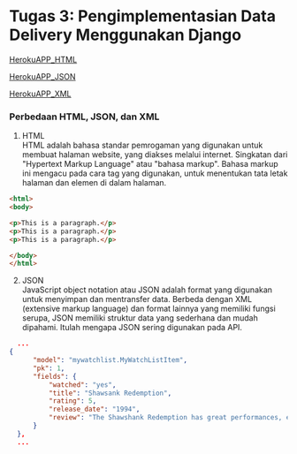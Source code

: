 # Tugas 3: Pengimplementasian Data Delivery Menggunakan Django

[HerokuAPP_HTML](https://django-tugaspbp2raspati.herokuapp.com/mywatchlist/html/)

[HerokuAPP_JSON](https://django-tugaspbp2raspati.herokuapp.com/mywatchlist/json/)

[HerokuAPP_XML](https://django-tugaspbp2raspati.herokuapp.com/mywatchlist/xml/)

### Perbedaan HTML, JSON, dan XML

1. HTML <br>
  HTML adalah bahasa standar pemrogaman yang digunakan untuk membuat halaman website, yang diakses melalui internet. Singkatan dari "Hypertext Markup Language" atau "bahasa markup". Bahasa markup ini mengacu pada cara tag yang digunakan, untuk menentukan tata letak halaman dan elemen di dalam halaman.

  ```html
  <html>
  <body>

  <p>This is a paragraph.</p>
  <p>This is a paragraph.</p>
  <p>This is a paragraph.</p>

  </body>
  </html>
  ```
 2. JSON <br>
  JavaScript object notation atau JSON adalah format yang digunakan untuk menyimpan dan mentransfer data. Berbeda dengan XML (extensive markup language) dan format lainnya yang memiliki fungsi serupa, JSON memiliki struktur data yang sederhana dan mudah dipahami. Itulah mengapa JSON sering digunakan pada API.
  
  ```json
    ...
  {
        "model": "mywatchlist.MyWatchListItem",
        "pk": 1,
        "fields": {
            "watched": "yes",
            "title": "Shawsank Redemption",
            "rating": 5,
            "release_date": "1994",
            "review": "The Shawshank Redemption has great performances, extremely well written script and story all leading to a deeply emotional climax"
        }
    },
    ...
  ```
